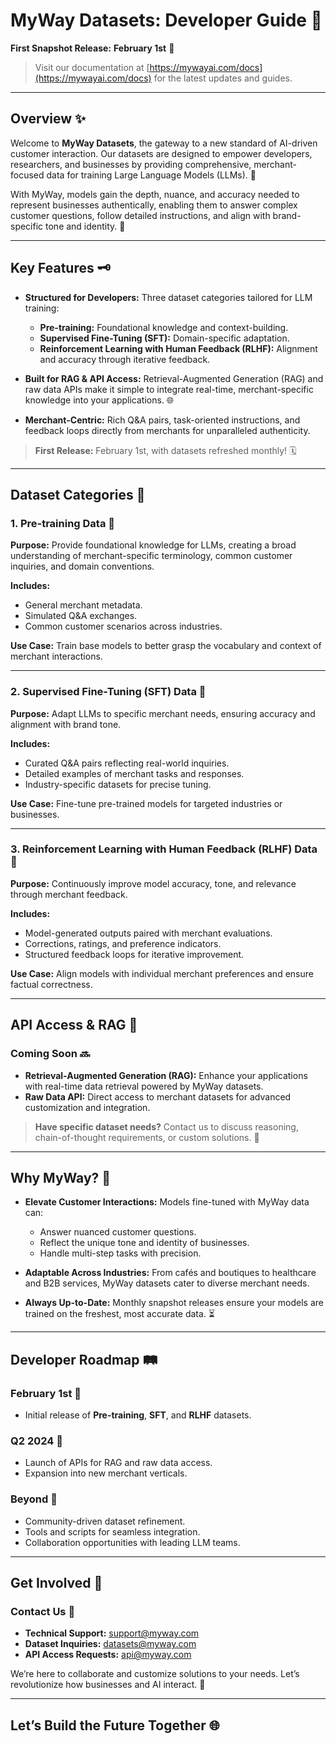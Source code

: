 # MyWay Datasets: Developer Guide 🚀 <!-- {docsify-ignore-all} -->

**First Snapshot Release:** **February 1st** 📅

> Visit our documentation at [https://mywayai.com/docs](https://mywayai.com/docs) for the latest updates and guides.

---

## Overview ✨

Welcome to **MyWay Datasets**, the gateway to a new standard of AI-driven customer interaction. Our datasets are designed to empower developers, researchers, and businesses by providing comprehensive, merchant-focused data for training Large Language Models (LLMs). 🎉

With MyWay, models gain the depth, nuance, and accuracy needed to represent businesses authentically, enabling them to answer complex customer questions, follow detailed instructions, and align with brand-specific tone and identity. 🌟

---

## Key Features 🗝️

- **Structured for Developers:** Three dataset categories tailored for LLM training:
  - **Pre-training:** Foundational knowledge and context-building.
  - **Supervised Fine-Tuning (SFT):** Domain-specific adaptation.
  - **Reinforcement Learning with Human Feedback (RLHF):** Alignment and accuracy through iterative feedback.

- **Built for RAG & API Access:** Retrieval-Augmented Generation (RAG) and raw data APIs make it simple to integrate real-time, merchant-specific knowledge into your applications. 🌐

- **Merchant-Centric:** Rich Q&A pairs, task-oriented instructions, and feedback loops directly from merchants for unparalleled authenticity.

> **First Release:** February 1st, with datasets refreshed monthly! 🗓️

---

## Dataset Categories 📂

### 1. Pre-training Data 📖
**Purpose:** Provide foundational knowledge for LLMs, creating a broad understanding of merchant-specific terminology, common customer inquiries, and domain conventions.

**Includes:**
- General merchant metadata.
- Simulated Q&A exchanges.
- Common customer scenarios across industries.

**Use Case:** Train base models to better grasp the vocabulary and context of merchant interactions.

---

### 2. Supervised Fine-Tuning (SFT) Data 🎯
**Purpose:** Adapt LLMs to specific merchant needs, ensuring accuracy and alignment with brand tone.

**Includes:**
- Curated Q&A pairs reflecting real-world inquiries.
- Detailed examples of merchant tasks and responses.
- Industry-specific datasets for precise tuning.

**Use Case:** Fine-tune pre-trained models for targeted industries or businesses.

---

### 3. Reinforcement Learning with Human Feedback (RLHF) Data 🤝
**Purpose:** Continuously improve model accuracy, tone, and relevance through merchant feedback.

**Includes:**
- Model-generated outputs paired with merchant evaluations.
- Corrections, ratings, and preference indicators.
- Structured feedback loops for iterative improvement.

**Use Case:** Align models with individual merchant preferences and ensure factual correctness.

---

## API Access & RAG 🔗

### Coming Soon 🔜

- **Retrieval-Augmented Generation (RAG):** Enhance your applications with real-time data retrieval powered by MyWay datasets.
- **Raw Data API:** Direct access to merchant datasets for advanced customization and integration.

> **Have specific dataset needs?** Contact us to discuss reasoning, chain-of-thought requirements, or custom solutions. 💬

---

## Why MyWay? 🌟

- **Elevate Customer Interactions:** Models fine-tuned with MyWay data can:
  - Answer nuanced customer questions.
  - Reflect the unique tone and identity of businesses.
  - Handle multi-step tasks with precision.

- **Adaptable Across Industries:** From cafés and boutiques to healthcare and B2B services, MyWay datasets cater to diverse merchant needs.

- **Always Up-to-Date:** Monthly snapshot releases ensure your models are trained on the freshest, most accurate data. ⏳

---

## Developer Roadmap 🛤️

### February 1st 🎉
- Initial release of **Pre-training**, **SFT**, and **RLHF** datasets.

### Q2 2024 📅
- Launch of APIs for RAG and raw data access.
- Expansion into new merchant verticals.

### Beyond 🔮
- Community-driven dataset refinement.
- Tools and scripts for seamless integration.
- Collaboration opportunities with leading LLM teams.

---

## Get Involved 🤝

### Contact Us 📩
- **Technical Support:** [support@myway.com](mailto:support@myway.com)
- **Dataset Inquiries:** [datasets@myway.com](mailto:datasets@myway.com)
- **API Access Requests:** [api@myway.com](mailto:api@myway.com)

We’re here to collaborate and customize solutions to your needs. Let’s revolutionize how businesses and AI interact. 🚀

---

## Let’s Build the Future Together 🌐
